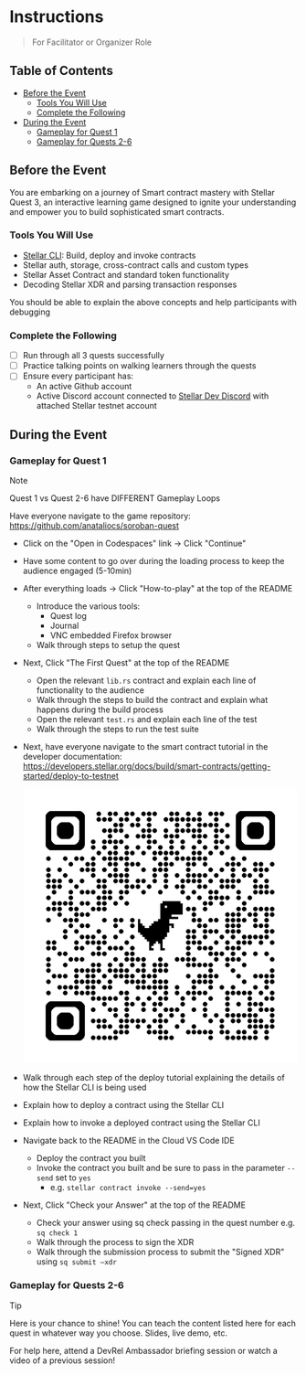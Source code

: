 # Instructions <!-- omit in toc -->

> For Facilitator or Organizer Role

## Table of Contents <!-- omit in toc -->

- [Before the Event](#before-the-event)
  - [Tools You Will Use](#tools-you-will-use)
  - [Complete the Following](#complete-the-following)
- [During the Event](#during-the-event)
  - [Gameplay for Quest 1](#gameplay-for-quest-1)
  - [Gameplay for Quests 2-6](#gameplay-for-quests-2-6)

## Before the Event

You are embarking on a journey of Smart contract mastery with Stellar Quest 3, an interactive learning game designed to ignite your understanding and empower you to build sophisticated smart contracts.

### Tools You Will Use

- [Stellar CLI](https://developers.stellar.org/docs/tools/cli): Build, deploy and invoke contracts
- Stellar auth, storage, cross-contract calls and custom types
- Stellar Asset Contract and standard token functionality
- Decoding Stellar XDR and parsing transaction responses

You should be able to explain the above concepts and help participants with debugging

### Complete the Following

- [ ] Run through all 3 quests successfully
- [ ] Practice talking points on walking learners through the quests
- [ ] Ensure every participant has:
  - An active Github account
  - Active Discord account connected to [Stellar Dev Discord](https://discord.gg/stellardev) with attached Stellar testnet account

## During the Event

### Gameplay for Quest 1

> [!NOTE]
> Quest 1 vs Quest 2-6 have DIFFERENT Gameplay Loops

Have everyone navigate to the game repository: <https://github.com/anataliocs/soroban-quest>

- Click on the "Open in Codespaces" link -> Click "Continue"
- Have some content to go over during the loading process to keep the audience engaged (5-10min)
- After everything loads -> Click "How-to-play" at the top of the README
  - Introduce the various tools:
    - Quest log
    - Journal
    - VNC embedded Firefox browser
  - Walk through steps to setup the quest
- Next, Click "The First Quest" at the top of the README
  - Open the relevant `lib.rs` contract and explain each line of functionality to the audience
  - Walk through the steps to build the contract and explain what happens during the build process
  - Open the relevant `test.rs` and explain each line of the test
  - Walk through the steps to run the test suite
- Next, have everyone navigate to the smart contract tutorial in the developer documentation: <https://developers.stellar.org/docs/build/smart-contracts/getting-started/deploy-to-testnet>

  ![getting started tutorial](qrcode_developers.stellar.org.png)

- Walk through each step of the deploy tutorial explaining the details of how the Stellar CLI is being used
- Explain how to deploy a contract using the Stellar CLI
- Explain how to invoke a deployed contract using the Stellar CLI
- Navigate back to the README in the Cloud VS Code IDE
  - Deploy the contract you built
  - Invoke the contract you built and be sure to pass in the parameter `--send` set to `yes`
    - e.g. `stellar contract invoke --send=yes`
- Next, Click "Check your Answer" at the top of the README
  - Check your answer using sq check passing in the quest number e.g. `sq check 1`
  - Walk through the process to sign the XDR
  - Walk through the submission process to submit the "Signed XDR" using `sq submit –xdr`

### Gameplay for Quests 2-6

> [!TIP]
> Here is your chance to shine!  You can teach the content listed here for each quest in whatever way you choose.  Slides, live demo, etc.

For help here, attend a DevRel Ambassador briefing session or watch a video of a previous session!
